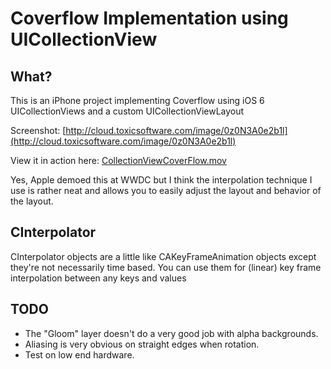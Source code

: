 # Coverflow Implementation using UICollectionView

## What?

This is an iPhone project implementing Coverflow using iOS 6 UICollectionViews and a custom UICollectionViewLayout

Screenshot: [http://cloud.toxicsoftware.com/image/0z0N3A0e2b1l](http://cloud.toxicsoftware.com/image/0z0N3A0e2b1l)

View it in action here: [CollectionViewCoverFlow.mov](http://cloud.toxicsoftware.com/1120003t3N2Y)

Yes, Apple demoed this at WWDC but I think the interpolation technique I use is rather neat and allows you to easily adjust the layout and behavior of the layout.

## CInterpolator

CInterpolator objects are a little like CAKeyFrameAnimation objects except they're not necessarily time based. You can use them for (linear) key frame interpolation between any keys and values

## TODO

* The "Gloom" layer doesn't do a very good job with alpha backgrounds.
* Aliasing is very obvious on straight edges when rotation.
* Test on low end hardware.
